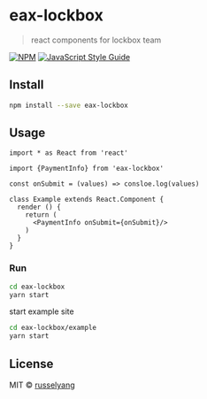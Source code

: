 # eax-lockbox

> react components for lockbox team

[![NPM](https://img.shields.io/npm/v/eax-lockbox.svg)](https://www.npmjs.com/package/eax-lockbox) [![JavaScript Style Guide](https://img.shields.io/badge/code_style-standard-brightgreen.svg)](https://standardjs.com)

## Install

```bash
npm install --save eax-lockbox
```

## Usage

```tsx
import * as React from 'react'

import {PaymentInfo} from 'eax-lockbox'

const onSubmit = (values) => consloe.log(values)

class Example extends React.Component {
  render () {
    return (
      <PaymentInfo onSubmit={onSubmit}/>
    )
  }
}
```

### Run
```bash
cd eax-lockbox
yarn start
```
start example site
```bash
cd eax-lockbox/example
yarn start
```

## License

MIT © [russelyang](https://github.com/russelyang)
